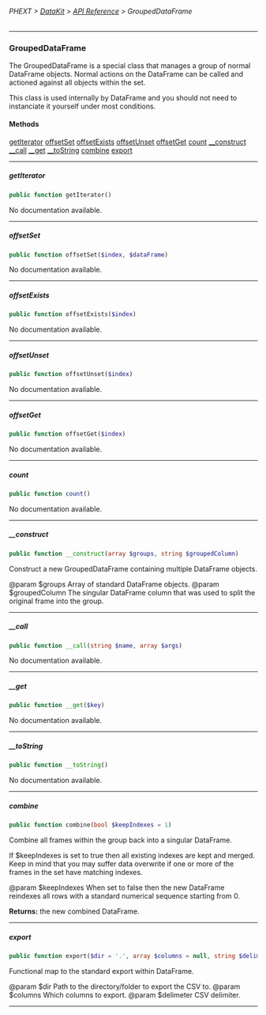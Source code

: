 ###### PHEXT > [DataKit](../README.md) > [API Reference](index.md) > GroupedDataFrame
------
### GroupedDataFrame
The GroupedDataFrame is a special class that manages a group of normal DataFrame objects. Normal actions on the DataFrame can be called and actioned against all objects within the set.

This class is used internally by DataFrame and you should not need to instanciate it yourself under most conditions.
#### Methods
[getIterator](#getiterator)
[offsetSet](#offsetset)
[offsetExists](#offsetexists)
[offsetUnset](#offsetunset)
[offsetGet](#offsetget)
[count](#count)
[__construct](#__construct)
[__call](#__call)
[__get](#__get)
[__toString](#__tostring)
[combine](#combine)
[export](#export)

------
##### getIterator
```php
public function getIterator() 
```
No documentation available.


------
##### offsetSet
```php
public function offsetSet($index, $dataFrame) 
```
No documentation available.


------
##### offsetExists
```php
public function offsetExists($index) 
```
No documentation available.


------
##### offsetUnset
```php
public function offsetUnset($index) 
```
No documentation available.


------
##### offsetGet
```php
public function offsetGet($index) 
```
No documentation available.


------
##### count
```php
public function count() 
```
No documentation available.


------
##### __construct
```php
public function __construct(array $groups, string $groupedColumn) 
```
Construct a new GroupedDataFrame containing multiple DataFrame objects.

@param $groups           Array of standard DataFrame objects. @param $groupedColumn    The singular DataFrame column that was used to split the original frame into the group.


------
##### __call
```php
public function __call(string $name, array $args) 
```
No documentation available.


------
##### __get
```php
public function __get($key) 
```
No documentation available.


------
##### __toString
```php
public function __toString() 
```
No documentation available.


------
##### combine
```php
public function combine(bool $keepIndexes = 1) 
```
Combine all frames within the group back into a singular DataFrame.

If $keepIndexes is set to true then all existing indexes are kept and merged. Keep in mind that you may suffer data overwrite if one or more of the frames in the set have matching indexes.

@param $keepIndexes  When set to false then the new DataFrame reindexes all rows with a standard numerical sequence starting from 0.

**Returns:**  the new combined DataFrame.


------
##### export
```php
public function export($dir = '.', array $columns = null, string $delimeter = ',') 
```
Functional map to the standard export within DataFrame.

@param $dir          Path to the directory/folder to export the CSV to. @param $columns      Which columns to export. @param $delimeter    CSV delimiter.


------
